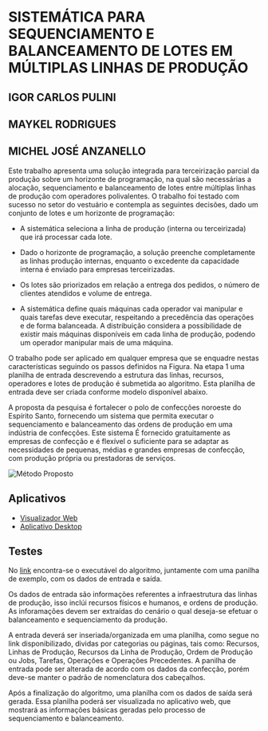 # SISTEMÁTICA PARA SEQUENCIAMENTO E BALANCEAMENTO DE LOTES EM MÚLTIPLAS LINHAS DE PRODUÇÃO
## IGOR CARLOS PULINI
## MAYKEL RODRIGUES
## MICHEL JOSÉ ANZANELLO


Este trabalho apresenta uma solução integrada para terceirização parcial da produção sobre um horizonte de programação, na qual são necessárias a alocação, sequenciamento e balanceamento de lotes entre múltiplas linhas de produção com operadores polivalentes. O trabalho foi testado com sucesso no setor do vestuário e contempla as seguintes decisões, dado um conjunto de lotes e um horizonte de programação:
  
  + A sistemática seleciona a linha de produção (interna ou terceirizada) que irá processar cada lote. 
  
  + Dado o horizonte de programação, a solução preenche completamente as linhas produção internas, enquanto o excedente da capacidade       interna é enviado para empresas terceirizadas.
 
  +	Os lotes são priorizados em relação a entrega dos pedidos, o número de clientes atendidos e volume de entrega.

  +	A sistemática define quais máquinas cada operador vai manipular e quais tarefas deve executar, respeitando a precedência das      operações e de forma balanceada. A distribuição considera a possibilidade de existir mais máquinas disponíveis em cada linha de produção, podendo um operador manipular mais de uma máquina.

O trabalho pode ser aplicado em qualquer empresa que se enquadre nestas características seguindo os passos definidos na Figura. Na etapa 1 uma planilha de entrada descrevendo a estrutura das linhas, recursos, operadores e lotes de produção é submetida ao algoritmo. Esta planilha de entrada deve ser criada conforme modelo disponível abaixo.

A proposta da pesquisa é fortalecer o polo de confecções noroeste do Espírito Santo, fornecendo um sistema que permita executar o sequenciamento e balanceamento das ordens de produção em uma indústria de confecções. Este sistema É fornecido gratuitamente as empresas de confecção e é flexível o suficiente para se adaptar as necessidades de pequenas, médias e grandes empresas de confecção, com produção própria ou prestadoras de serviços.

![Método Proposto](https://www.dropbox.com/sh/hhh43mul13pbluu/AAD0w4Ng_b84pALUR5DfJnO-a?dl=0&preview=metodo.png)

## Aplicativos
* [Visualizador Web](https://igorcarlospulini.github.io/dist) 
* [Aplicativo Desktop](https://www.dropbox.com/sh/hhh43mul13pbluu/AAD0w4Ng_b84pALUR5DfJnO-a?dl=0)

## Testes
No [link](https://www.dropbox.com/sh/hhh43mul13pbluu/AAD0w4Ng_b84pALUR5DfJnO-a?dl=0) encontra-se o executável do algoritmo, juntamente com uma panilha de exemplo, com os dados de entrada e saída. 

Os dados de entrada são informações referentes a infraestrutura das linhas de produção, isso inclúi recursos físicos e humanos, e ordens de produção. As inforamações devem ser extraídas do cenário o qual deseja-se efetuar o balanceamento e sequenciamento da produção.

A entrada deverá ser inseriada/organizada em uma planilha, como segue no link disponibilizado, dividas por categorias ou páginas, tais como: Recursos, Linhas de Produção, Recursos da Linha de Produção, Ordem de Produção ou Jobs, Tarefas, Operações e Operações Precedentes. A panilha de entrada pode ser alterada de acordo com os dados da confecção, porém deve-se manter o padrão de nomenclatura dos cabeçalhos.

Após a finalização do algoritmo, uma planilha com os dados de saída será gerada. Essa planilha poderá ser visualizada no aplicativo web, que mostrará as informações básicas geradas pelo processo de sequenciamento e balanceamento.
